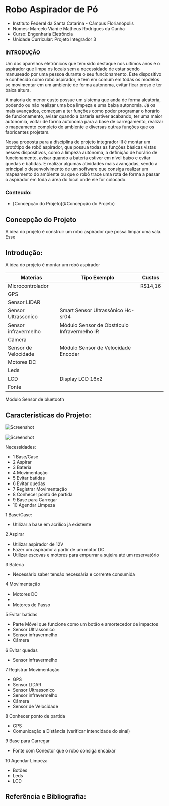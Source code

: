 # Robo Aspirador de Pó

- Instituto Federal da Santa Catarina - Câmpus Florianópolis
- Nomes: Marcelo Viani e Matheus Rodrigues da Cunha
- Curso: Engenharia Eletrôncia
- Unidade Curricular: Projeto Integrador 3


### INTRODUÇÃO

Um dos aparelhos eletrônicos que tem sido destaque nos ultimos anos é o aspirador que limpa os locais sem a necessidade 
de estar sendo manuseado por uma pessoa durante o seu funcionamento. Este dispositivo é conhecido como robô aspirador,
e tem em comum em todas os modelos se movimentar em um ambiente de forma autonoma, evitar ficar preso e ter baixa altura.

A maioria de menor custo possue um sistema que anda de forma aleatória, podendo ou não realizar uma boa limpeza e uma 
baixa autonomia. Já os mais avançados, começam a ter funções como poder programar o horário de funcionamento, avisar 
quando a bateria estiver acabando, ter uma maior autonomia, voltar de forma autonoma para a base de carregamento, 
realizar o mapeamento completo do ambiente e diversas outras funções que os fabricantes projetam.

Nossa proposta para a disciplina de projeto integrador III é montar um protótipo de robô aspirador, que possua todas as
funções básicas vistas nesses dispositivos, como a limpeza autônoma, a definição de horário de funcionamento, avisar 
quando a bateria estiver em nível baixo e evitar quedas e batidas. E realizar algumas atividades mais avançadas, sendo 
a principal o desenvolvimento de um software que consiga realizar um mapeamento do ambiente ou que o robô trace uma 
rota de forma a passar o aspirador em toda a área do local onde ele for colocado.


### Conteudo:

- [Concepção do Projeto](#Concepção do Projeto)

## Concepção do Projeto
A idea do projeto é construir um robo aspirador que possa limpar uma sala. Esse 
## Introdução:

A idea do projeto é montar um robô aspirador 


  Materias | Tipo Exemplo  | Custos      |
  -------  |-------------- | ----------- |
 Microcontrolador |                      | R$14,16
 GPS |
 Sensor LIDAR |
 Sensor Ultrassonico | Smart Sensor Ultrassônico Hc-sr04
 Sensor infravermelho | Módulo Sensor de Obstáculo Infravermelho IR
 Câmera |
 Sensor de Velocidade | Módulo Sensor de Velocidade Encoder
 Motores DC |
 Leds |
 LCD | Display LCD 16x2
 Fonte | 
 Módulo Sensor de bluetooth 
 
 ## Características do Projeto:
 
 ![Screenshot](https://camo.githubusercontent.com/37648960f68d08493e41f3fcc5146b1b937f7c9ef2aada56c4b2bb4528fb5139/68747470733a2f2f692e6962622e636f2f796e787a3664532f494d472d32303139303632362d3135343832312e6a7067)
 
 ![Screenshot](https://s2.glbimg.com/KyoOd8SuhrHEAtqUq6Upr2UmpKA=/0x0:1280x720/984x0/smart/filters:strip_icc()/i.s3.glbimg.com/v1/AUTH_08fbf48bc0524877943fe86e43087e7a/internal_photos/bs/2020/J/c/3ttmiFQQS4N4WJhZd1tw/robo-aspirador-de-po-vale-a-pena2.png)
 
        
Necessidades:

- 1 Base/Case
- 2 Aspirar
- 3 Bateria
- 4 Movimentação
- 5 Evitar batidas
- 6 Evitar quedas
- 7 Registrar Movimentação
- 8 Conhecer ponto de partida
- 9 Base para Carregar
- 10 Agendar Limpeza


1 Base/Case:
- Utilizar a base em acrilico já existente
      
2 Aspirar
- Utilizar aspirador de 12V
- Fazer um aspirador a partir de um motor DC
- Utilizar escovas e motores para empurrar a sujeira até um reservatório

3 Bateria
- Necessário saber tensão necessária e corrente consumida

4 Movimentação
- Motores DC 
- 
- Motores de Passo

5 Evitar batidas
- Parte Móvel que funcione como um botão e amortecedor de impactos
- Sensor Ultrassonico
- Sensor infravermelho
- Câmera

6 Evitar quedas
- Sensor infravermelho

7 Registrar Movimentação
- GPS
- Sensor LIDAR
- Sensor Ultrassonico
- Sensor infravermelho
- Câmera
- Sensor de Velocidade


8 Conhecer ponto de partida
- GPS
- Comunicação a Distância  (verificar intencidade do sinal)

9 Base para Carregar
- Fonte com Conector que o robo consiga encaixar

10 Agendar Limpeza
- Botões
- Leds
- LCD

## Referência e Bibliografia:
